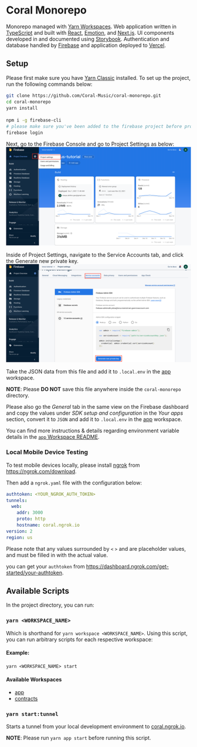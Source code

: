 # Coral Monorepo

Monorepo managed with [Yarn Workspaces](https://classic.yarnpkg.com/en/docs/workspaces/).
Web application written in [TypeScript](https://www.typescriptlang.org/) and built with [React](https://reactjs.org/), [Emotion](https://emotion.sh/docs/introduction), and [Next.js](https://nextjs.org/). UI components developed in and documented using [Storybook](https://storybook.js.org/).
Authentication and database handled by [Firebase](https://firebase.google.com/) and application deployed to [Vercel](https://vercel.com).

## Setup

Please first make sure you have [Yarn Classic](https://classic.yarnpkg.com/lang/en/docs/install) installed.
To set up the project, run the following commands below:

```bash
git clone https://github.com/Coral-Music/coral-monorepo.git
cd coral-monorepo
yarn install

npm i -g firebase-cli
# please make sure you've been added to the firebase project before proceeding with this step
firebase login
```

Next, go to the Firebase Console and go to Project Settings as below:
![image](./documentation/images/firebase_console.png)

Inside of Project Settings, navigate to the Service Accounts tab, and click the Generate new private key.
![image](./documentation/images/firebase_project_settings.png)

Take the JSON data from this file and add it to `.local.env` in the [app](/workspaces/app) workspace.

**NOTE**: Please **DO NOT** save this file anywhere inside the `coral-monorepo` directory.

Please also go the _General_ tab in the same view on the Firebase dashboard and copy the values under _SDK setup and configuration_ in the _Your apps_ section, convert it to `JSON` and add it to `.local.env` in the [app](/workspaces/app) workspace.

You can find more instructions & details regarding environment variable details in the [`app` Workspace README](/workspaces/app/README.md).

### Local Mobile Device Testing

To test mobile devices locally, please install [ngrok](https://ngrok.com/) from https://ngrok.com/download.

Then add a `ngrok.yaml` file with the configuration below:

```yaml
authtoken: <YOUR_NGROK_AUTH_TOKEN>
tunnels:
  web:
    addr: 3000
    proto: http
    hostname: coral.ngrok.io
version: 2
region: us
```

Please note that any values surrounded by `<` `>` and are placeholder values, and must be filled in with the actual value.

you can get your `authtoken` from https://dashboard.ngrok.com/get-started/your-authtoken.

## Available Scripts

In the project directory, you can run:

### `yarn <WORKSPACE_NAME>`

Which is shorthand for `yarn workspace <WORKSPACE_NAME>`.
Using this script, you can run arbitrary scripts for each respective workspace:

#### Example:

`yarn <WORKSPACE_NAME> start`

#### Available Workspaces

- [app](/workspaces/app)
- [contracts](/workspaces/contracts)

### `yarn start:tunnel`

Starts a tunnel from your local development environment to [coral.ngrok.io](https://coral.ngrok.io).

**NOTE**: Please run `yarn app start` before running this script.
